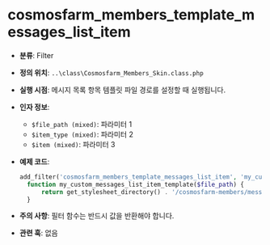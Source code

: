 # cosmosfarm_members_template_messages_list_item

- **분류**: Filter
- **정의 위치**: `..\class\Cosmosfarm_Members_Skin.class.php`
- **실행 시점**: 메시지 목록 항목 템플릿 파일 경로를 설정할 때 실행됩니다.
- **인자 정보**:
  - `$file_path (mixed)`: 파라미터 1
  - `$item_type (mixed)`: 파라미터 2
  - `$item (mixed)`: 파라미터 3
- **예제 코드**:

  ```php
  add_filter('cosmosfarm_members_template_messages_list_item', 'my_custom_messages_list_item_template');
    function my_custom_messages_list_item_template($file_path) {
        return get_stylesheet_directory() . '/cosmosfarm-members/messages-list-item.php';
    }
  ```

- **주의 사항**: 필터 함수는 반드시 값을 반환해야 합니다.
- **관련 훅**: 없음
